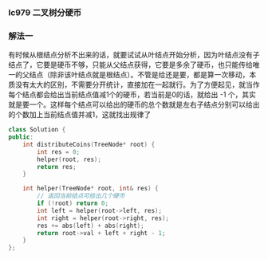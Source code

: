 ### lc979 二叉树分硬币

### 解法一

有时候从根结点分析不出来的话，就要试试从叶结点开始分析，因为叶结点没有子结点了，它要是硬币不够，只能从父结点获得，它要是多余了硬币，也只能传给唯一的父结点（除非该叶结点就是根结点）。不管是给还是要，都是算一次移动，本质没有太大的区别，不需要分开统计，直接加在一起就行。为了方便起见，就当作每个结点都会给出当前结点值减1个的硬币，若当前是0的话，就给出 -1 个，其实就是要一个。这样每个结点可以给出的硬币的总个数就是左右子结点分别可以给出的个数加上当前结点值并减1，这就找出规律了

```cpp
class Solution {
public:
    int distributeCoins(TreeNode* root) {
        int res = 0;
        helper(root, res);
        return res;
    }

    int helper(TreeNode* root, int& res) {
        // 返回当前结点可给出几个硬币
        if (!root) return 0;
        int left = helper(root->left, res);
        int right = helper(root->right, res);
        res += abs(left) + abs(right);
        return root->val + left + right - 1;
    }
};
```

